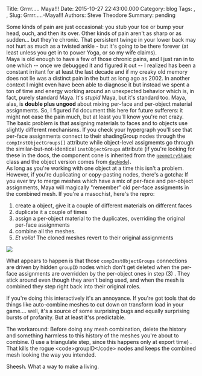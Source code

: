 Title: Grrrr..... Maya!!!
Date: 2015-10-27 22:43:00.000
Category: blog
Tags: , , 
Slug: Grrrr.....-Maya!!!
Authors: Steve Theodore
Summary: pending

Some kinds of pain are just occasional: you stub your toe or bump your head, ouch, and then its over. Other kinds of pain aren't as sharp or as sudden... but they're chronic.  That persistent twinge in your lower back may not hurt as much as a twisted ankle - but it's going to be there forever (at least unless you get in to power Yoga, or so my wife claims).  
 Maya is old enough to have a few of those chronic pains, and I just ran in to one which -- once we debugged it and figured it out -- I realized has been a constant irritant for at least the last decade and if my creaky old memory does not lie was a distinct pain in the butt as long ago as 2002. In another context I might even have been able to diagnose it but instead we spent a ton of time and energy working around an unexpected behavior which is, in fact, purely standard Maya. It's _stupid_ Maya, but it's standard too.  Maya, alas, is **double plus ungood** about mixing per-face and per-object material assignments. So, I figured I'd document this here for future sufferers: it might not ease the pain much, but at least you'll know you're not crazy.  
 The basic problem is that assigning materials to faces and to objects use slightly different mechanisms. If you check your hypergraph you'll see that per-face assignments connect to their shadingGroup nodes through the `compInstObjectGroups[]` attribute while object-level assigmemts go through the similar-but-not-identical `instObjectGroups` attribute (if you're looking for these in the docs, the component cone is inherited from the [`geometryShape`](http://help.autodesk.com/cloudhelp/2016/ENU/Maya-Tech-Docs/Nodes/geometryShape.html) class and the object version comes from [`dagNode`](http://help.autodesk.com/cloudhelp/2016/ENU/Maya-Tech-Docs/Nodes/dagNode.html)).  
 As long as you're working with one object at a time this isn't a problem. However, if you're duplicating or copy-pasting nodes, there's a gotcha:  If you ever try to merge meshes which have a mix of per-face and per-object assignments, Maya will magically "remember" old per-face assigments in the combined mesh.  If you're a masochist, here's the repro:  
  
  


  1. create a object, give it a couple of different materials on different faces
  2. duplicate it a couple of times
  3. assign a per-object material to the duplicates, overriding the original per-face assignments
  4. combine all the meshes.
  5. _Et voîla!_ The cloned meshes revert to their original assignments



[![](http://3.bp.blogspot.com/-WHA-mYamWSw/VjBfoXDF_4I/AAAAAAABMuY/BtrR34QPRhM/s640/pasted_image_at_2015_10_23_05_32_pm_720.png)](http://3.bp.blogspot.com/-WHA-mYamWSw/VjBfoXDF_4I/AAAAAAABMuY/BtrR34QPRhM/s1600/pasted_image_at_2015_10_23_05_32_pm_720.png)

  


  


What appears to happen is that those `compInstObjectGroups` connections are driven by hidden `groupID` nodes which don't get deleted when the per-face assignments are overridden by the per-object ones in step (3) .  They stick around even though they aren't being used, and when the mesh is combined they step right back into their original roles.  
  
If you're doing this interactively it's an annoyance. If you're got tools that do things like auto-combine meshes to cut down on transform load in your game.... well, it's a source of some surprising bugs and equally surprising bursts of profanity.  But at least it'ss predictable.

  


The workaround:  Before doing any mesh combination, delete the history and something harmless to this history of the meshes you're about to combine. (I use a triangulate step, since this happens only at export time) . That kills the rogue &lt;code&gt;groupID&lt;/code&gt; nodes and keeps the combined mesh looking the way you intended.

  


Sheesh. What a way to make a living.

  


